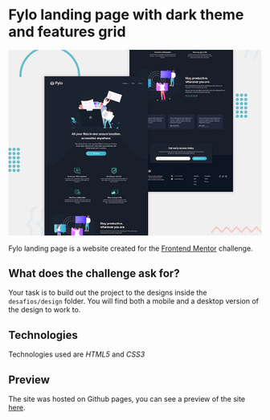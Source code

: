 # Fylo landing page with dark theme and features grid

![Design preview for the Fylo landing page with dark theme and features grid challenge](./desafios/design/desktop-preview.jpg)

Fylo landing page is a website created for the <a href="https://www.frontendmentor.io">Frontend Mentor</a> challenge.


## What does the challenge ask for?

Your task is to build out the project to the designs inside the `desafios/design` folder. You will find both a mobile and a desktop version of the design to work to. 

## Technologies

Technologies used are *HTML5* and *CSS3*

## Preview

The site was hosted on Github pages, you can see a preview of the site <a href="https://fylostorage.netlify.com/">here</a>.

